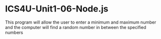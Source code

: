 # ICS4U-Unit1-06-Node.js
This program will allow the user to enter a minimum and maximum number and the computer will find a random number in between the specified numbers
